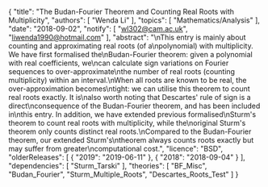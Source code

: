 {
    "title": "The Budan-Fourier Theorem and Counting Real Roots with Multiplicity",
    "authors": [
        "Wenda Li"
    ],
    "topics": [
        "Mathematics/Analysis"
    ],
    "date": "2018-09-02",
    "notify": [
        "wl302@cam.ac.uk",
        "liwenda1990@hotmail.com"
    ],
    "abstract": "\nThis entry is mainly about counting and approximating real roots (of a\npolynomial) with multiplicity. We have first formalised the\nBudan-Fourier theorem: given a polynomial with real coefficients, we\ncan calculate sign variations on Fourier sequences to over-approximate\nthe number of real roots (counting multiplicity) within an interval.\nWhen all roots are known to be real, the over-approximation becomes\ntight: we can utilise this theorem to count real roots exactly. It is\nalso worth noting that Descartes' rule of sign is a direct\nconsequence of the Budan-Fourier theorem, and has been included in\nthis entry. In addition, we have extended previous formalised\nSturm's theorem to count real roots with multiplicity, while the\noriginal Sturm's theorem only counts distinct real roots.\nCompared to the Budan-Fourier theorem, our extended Sturm's\ntheorem always counts roots exactly but may suffer from greater\ncomputational cost.",
    "licence": "BSD",
    "olderReleases": [
        {
            "2019": "2019-06-11"
        },
        {
            "2018": "2018-09-04"
        }
    ],
    "dependencies": [
        "Sturm_Tarski"
    ],
    "theories": [
        "BF_Misc",
        "Budan_Fourier",
        "Sturm_Multiple_Roots",
        "Descartes_Roots_Test"
    ]
}
